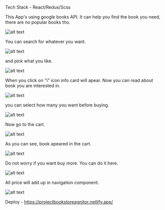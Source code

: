 Tech Stack - React/Redux/Scss

This App's using google books API. It can help you find the book you need, there are no popular books tho.

![alt text](https://cdn.discordapp.com/attachments/630797359252504643/823577946472054835/unknown.png)

You can search for whatever you want.

![alt text](https://cdn.discordapp.com/attachments/630797359252504643/823578063987146772/unknown.png)

and pick what you like.

![alt text](https://cdn.discordapp.com/attachments/630797359252504643/823578152148009000/unknown.png)

When you click on "i" icon info card will apear. Now you can read about book you are interested in.

![alt text](https://cdn.discordapp.com/attachments/630797359252504643/823578332100296744/unknown.png)

you can select how many you want before buying.

![alt text](https://cdn.discordapp.com/attachments/630797359252504643/823578393164513340/unknown.png)

Now go to the cart.

![alt text](https://cdn.discordapp.com/attachments/630797359252504643/823593538846851103/unknown.png)

As you can see, book apeared in the cart.

![alt text](https://cdn.discordapp.com/attachments/630797359252504643/823599100272312400/unknown.png)

Do not worry if you want buy more. You can do it here.

![alt text](https://cdn.discordapp.com/attachments/630797359252504643/823594088666234900/unknown.png)

All price will add up in navigation component.

![alt text](https://cdn.discordapp.com/attachments/630797359252504643/823593913230819378/unknown.png)


Deploy - https://projectbookstoreagnitor.netlify.app/
